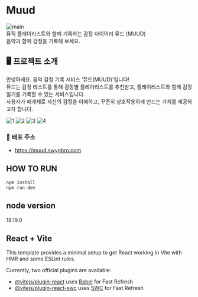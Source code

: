 # Muud
![main](https://github.com/SWYP-3rd-muud/muud-backend/assets/143480682/e7fcfc4e-d9a4-4ebd-b791-c00b19484b98)
<br>
뮤직 플레이리스트와 함께 기록하는 감정 다이어리 뮤드 (MUUD)
<br>
음악과 함께 감정을 기록해 보세요.
<br>

## 🖥️ 프로젝트 소개

안녕하세요. 음악 감정 기록 서비스 ‘뮤드(MUUD)’입니다! <br> 
뮤드는 감정 테스트를 통해 감정별 플레이리스트를 추천받고, 플레이리스트와 함께 감정 일기를 기록할 수 있는 서비스입니다. <br>
사용자가 매개체로 자신의 감정을 이해하고, 꾸준히 상호작용하게 만드는 가치를 제공하고자 합니다.
<br>

![1](https://github.com/SWYP-3rd-muud/muud-backend/assets/143480682/682e6d3e-f6c3-4f12-860e-2987d7c6062e)
![2](https://github.com/SWYP-3rd-muud/muud-backend/assets/143480682/b0b5b21d-6ecd-49c8-8cb1-516a9233e964)
![3](https://github.com/SWYP-3rd-muud/muud-backend/assets/143480682/8da6dc46-fcb4-4e22-8a56-5a32505988d3)
![4](https://github.com/SWYP-3rd-muud/muud-backend/assets/143480682/05fd6520-c27b-4428-8cf0-fc653359b730)

### 🚀️ 배포 주소
- https://muud.swygbro.com

## HOW TO RUN

```
npm install
npm run dev

```

## node version

18.19.0

## React + Vite

This template provides a minimal setup to get React working in Vite with HMR and some ESLint rules.

Currently, two official plugins are available:

- [@vitejs/plugin-react](https://github.com/vitejs/vite-plugin-react/blob/main/packages/plugin-react/README.md) uses [Babel](https://babeljs.io/) for Fast Refresh
- [@vitejs/plugin-react-swc](https://github.com/vitejs/vite-plugin-react-swc) uses [SWC](https://swc.rs/) for Fast Refresh
